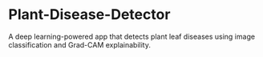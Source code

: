 # Plant-Disease-Detector
A deep learning-powered app that detects plant leaf diseases using image classification and Grad-CAM explainability.
